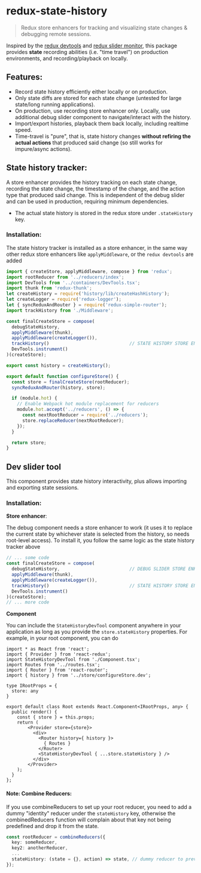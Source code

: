 # redux-state-history

> Redux store enhancers for tracking and visualizing state changes & debugging remote sessions.

Inspired by the [redux devtools](https://github.com/gaearon/redux-devtools) and [redux slider monitor](https://github.com/calesce/redux-slider-monitor), this package
provides **state** recording abilities (i.e. "time travel") on production environments, and recording/playback on locally.

## Features:

- Record state history efficiently either locally or on production.
- Only state diffs are stored for each state change (untested for large state/long running applications).
- On production, use recording store enhancer only. Locally, use additional debug slider component to navigate/interact with the history.
- Import/export histories, playback them back locally, including realtime speed.
- Time-travel is "pure", that is, state history changes **without refiring the actual actions** that produced said change (so still works for impure/async actions).

## State history tracker:

A store enhancer provides the history tracking on each state change, recording the state change, the timestamp of the change, and the action type that produced said change.
This is independent of the debug slider and can be used in production, requiring minimum dependencies.

- The actual state history is stored in the redux store under `.stateHistory` key.

### Installation:

The state history tracker is installed as a store enhancer, in the same way other redux store enhancers like `applyMiddleware`, or the `redux devtools` are added

```ts
import { createStore, applyMiddleware, compose } from 'redux';
import rootReducer from '../reducers/index';
import DevTools from '../containers/DevTools.tsx';
import thunk from 'redux-thunk';
let createHistory = require('history/lib/createHashHistory');
let createLogger = require('redux-logger');
let { syncReduxAndRouter } = require('redux-simple-router');
import trackHistory from './Middleware';

const finalCreateStore = compose(
  debugStateHistory,
  applyMiddleware(thunk),
  applyMiddleware(createLogger()),
  trackHistory()                              // STATE HISTORY STORE ENHANCER
  DevTools.instrument()
)(createStore);

export const history = createHistory();

export default function configureStore() {
  const store = finalCreateStore(rootReducer);
  syncReduxAndRouter(history, store);

  if (module.hot) {
    // Enable Webpack hot module replacement for reducers
    module.hot.accept('../reducers', () => {
      const nextRootReducer = require('../reducers');
      store.replaceReducer(nextRootReducer);
    });
  }

  return store;
}
```

## Dev slider tool

This component provides state history interactivity, plus allows importing and exporting state sessions.

### Installation:

**Store enhancer**:

The debug component needs a store enhancer to work (it uses it to replace the current state by whichever state is selected from the history, so needs root-level access).
To install it, you follow the same logic as the state history tracker above

```ts
// ... some code
const finalCreateStore = compose(
  debugStateHistory,                          // DEBUG SLIDER STORE ENHANCER
  applyMiddleware(thunk),
  applyMiddleware(createLogger()),
  trackHistory()                              // STATE HISTORY STORE ENHANCER
  DevTools.instrument()
)(createStore);
// ... more code
```

**Component**

You can include the `StateHistoryDevTool` component anywhere in your application as long as you provide the `store.stateHistory` properties. For example, in your
root component, you can do

```tsx
import * as React from 'react';
import { Provider } from 'react-redux';
import StateHistoryDevTool from './Component.tsx';
import Routes from '../routes.tsx';
import { Router } from 'react-router';
import { history } from '../store/configureStore.dev';

type IRootProps = {
  store: any
}

export default class Root extends React.Component<IRootProps, any> {
  public render() {
    const { store } = this.props;
    return (
        <Provider store={store}>
          <div>
            <Router history={ history }>
              { Routes }
            </Router>
            <StateHistoryDevTool { ...store.stateHistory } />
          </div>
        </Provider>
    );
  }
};
```

#### Note: Combine Reducers:

If you use combineReducers to set up your root reducer, you need to add a dummy "identity" reducer under the `stateHistory` key, otherwise the combinedReducers function will complain
about that key not being predefined and drop it from the state.

```ts
const rootReducer = combineReducers({
  key: someReducer,
  key2: anotherReducer,
  ...
  stateHistory: (state = {}, action) => state, // dummy reducer to prevent combineReducers checks from throwing error
});
```

